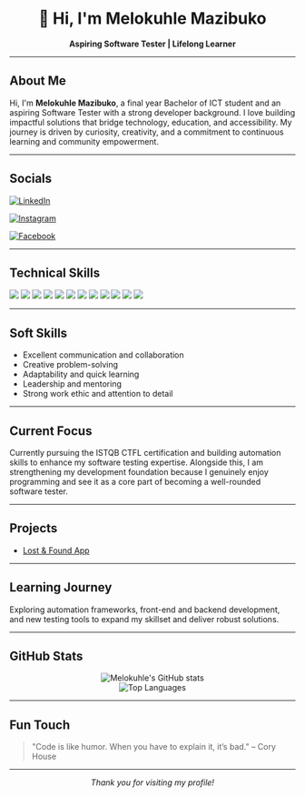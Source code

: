 
<h1 align="center">👋 Hi, I'm <b>Melokuhle Mazibuko</b></h1>

<p align="center">
  <b>Aspiring Software Tester | Lifelong Learner</b>
</p>

---

## About Me

Hi, I'm <b>Melokuhle Mazibuko</b>, a final year Bachelor of ICT student and an aspiring Software Tester with a strong developer background. I love building impactful solutions that bridge technology, education, and accessibility. My journey is driven by curiosity, creativity, and a commitment to continuous learning and community empowerment.

---

## Socials

[![LinkedIn](https://img.shields.io/badge/LinkedIn-blue?logo=linkedin&logoColor=white)](https://www.linkedin.com/in/melokuhle-mazibuko)

[![Instagram](https://img.shields.io/badge/Instagram-E4405F?logo=instagram&logoColor=white)](https://www.instagram.com/melokuhle-mazii)

[![Facebook](https://img.shields.io/badge/Facebook-1877F2?logo=facebook&logoColor=white)](https://www.facebook.com/melokuhle-ntuthuko)


---

## Technical Skills

<p>
  <img src="https://img.shields.io/badge/Python-3776AB?style=for-the-badge&logo=python&logoColor=white"/>
  <img src="https://img.shields.io/badge/JavaScript-F7DF1E?style=for-the-badge&logo=javascript&logoColor=black"/>
  <img src="https://img.shields.io/badge/Java-007396?style=for-the-badge&logo=java&logoColor=white"/>
  <img src="https://img.shields.io/badge/HTML5-E34F26?style=for-the-badge&logo=html5&logoColor=white"/>
  <img src="https://img.shields.io/badge/CSS3-1572B6?style=for-the-badge&logo=css3&logoColor=white"/>
  <img src="https://img.shields.io/badge/React-20232A?style=for-the-badge&logo=react&logoColor=61DAFB"/>
  <img src="https://img.shields.io/badge/Node.js-339933?style=for-the-badge&logo=nodedotjs&logoColor=white"/>
  <img src="https://img.shields.io/badge/Flask-000000?style=for-the-badge&logo=flask&logoColor=white"/>
  <img src="https://img.shields.io/badge/.NET-512BD4?style=for-the-badge&logo=dotnet&logoColor=white"/>
  <img src="https://img.shields.io/badge/MySQL-4479A1?style=for-the-badge&logo=mysql&logoColor=white"/>
  <img src="https://img.shields.io/badge/PostgreSQL-4169E1?style=for-the-badge&logo=postgresql&logoColor=white"/>
  <img src="https://img.shields.io/badge/Git-F05032?style=for-the-badge&logo=git&logoColor=white"/>
</p>

---

## Soft Skills

- Excellent communication and collaboration
- Creative problem-solving
- Adaptability and quick learning
- Leadership and mentoring
- Strong work ethic and attention to detail

---

## Current Focus

Currently pursuing the ISTQB CTFL certification and building automation skills to enhance my software testing expertise. Alongside this, I am strengthening my development foundation because I genuinely enjoy programming and see it as a core part of becoming a well-rounded software tester.

---

## Projects

- [Lost & Found App](https://github.com/melokuhlemazii/lost-and-found)

---

## Learning Journey

Exploring automation frameworks, front-end and backend development, and new testing tools to expand my skillset and deliver robust solutions.

---

## GitHub Stats

<p align="center">
  <img src="https://github-readme-stats.vercel.app/api?username=melokuhlemazii&show_icons=true&theme=radical" alt="Melokuhle's GitHub stats"/>
  <br/>
  <img src="https://github-readme-stats.vercel.app/api/top-langs/?username=melokuhlemazii&layout=compact&theme=radical" alt="Top Languages"/>
</p>

---

## Fun Touch

> "Code is like humor. When you have to explain it, it’s bad." – Cory House

---

<p align="center"><i>Thank you for visiting my profile!</i></p>
